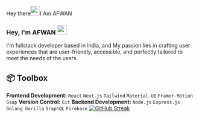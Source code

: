 
Hey there<img src="https://media.giphy.com/media/hvRJCLFzcasrR4ia7z/giphy.gif" height="25px" width="25px">I Am AFWAN 

<!-- I am a (Cross-Platform Developer) && (Software Engineer Student), -->
### Hey, I'm AFWAN <img src="https://media.giphy.com/media/hvRJCLFzcasrR4ia7z/giphy.gif" height="25px" width="25px">    

I'm fullstack developer based in india, and My passion lies in crafting user experiences that are user-friendly, accessible, and perfectly tailored to meet the needs of the users. 

## 📦 Toolbox
**Frontend Development:** `React` `Next.js` `Tailwind` `Material-UI` `Framer-Motion` `Gsap`
**Version Control:** `Git`
**Backend Development:** `Node.js` `Express.js` `Golang Gorilla` `GraphQL` `Firebase` 
[![GitHub Streak](https://streak-stats.demolab.com?user=MohdAfwan&theme=dark&hide_border=true&border_radius=8.8&date_format=%5BY.%5Dn.j)]()

<!-- - 🖥️  [S.E.E.M.E](http://devafwan.tech)☜ -->
